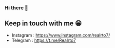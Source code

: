 ### Hi there 👋

## Keep in touch with me :grin:
- Instagram : https://www.instagram.com/realrto7/
- Telegram  : https://t.me/Realrto7
